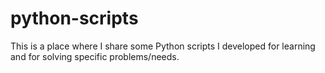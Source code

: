 # python-scripts
This is a place where I share some Python scripts I developed for learning and for solving specific problems/needs.
